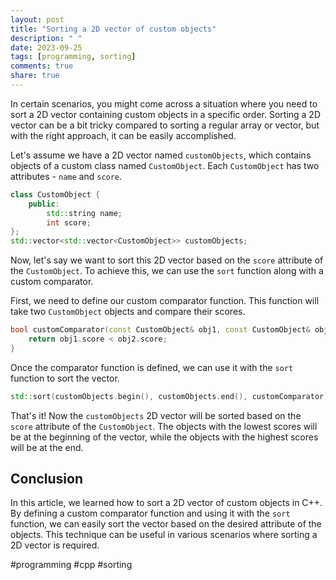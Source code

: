 ```yaml
---
layout: post
title: "Sorting a 2D vector of custom objects"
description: " "
date: 2023-09-25
tags: [programming, sorting]
comments: true
share: true
---
```


In certain scenarios, you might come across a situation where you need to sort a 2D vector containing custom objects in a specific order. Sorting a 2D vector can be a bit tricky compared to sorting a regular array or vector, but with the right approach, it can be easily accomplished.

Let's assume we have a 2D vector named `customObjects`, which contains objects of a custom class named `CustomObject`. Each `CustomObject` has two attributes - `name` and `score`.

```cpp
class CustomObject {
    public:
        std::string name;
        int score;
};
std::vector<std::vector<CustomObject>> customObjects;
```

Now, let's say we want to sort this 2D vector based on the `score` attribute of the `CustomObject`. To achieve this, we can use the `sort` function along with a custom comparator.

First, we need to define our custom comparator function. This function will take two `CustomObject` objects and compare their scores.

```cpp 
bool customComparator(const CustomObject& obj1, const CustomObject& obj2) {
    return obj1.score < obj2.score;
}
```

Once the comparator function is defined, we can use it with the `sort` function to sort the vector. 

```cpp
std::sort(customObjects.begin(), customObjects.end(), customComparator);
```

That's it! Now the `customObjects` 2D vector will be sorted based on the `score` attribute of the `CustomObject`. The objects with the lowest scores will be at the beginning of the vector, while the objects with the highest scores will be at the end.

## Conclusion

In this article, we learned how to sort a 2D vector of custom objects in C++. By defining a custom comparator function and using it with the `sort` function, we can easily sort the vector based on the desired attribute of the objects. This technique can be useful in various scenarios where sorting a 2D vector is required.

#programming #cpp #sorting